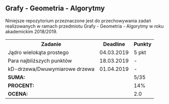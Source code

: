 ## Grafy - Geometria - Algorytmy

Niniejsze repozytorium przeznaczone jest do przechowywania zadań
realizowanych w ramach przedmiotu Grafy - Geometria - Algorytmy
w roku akademickim 2018/2019.

<table>
  <tr>
    <th>Zadanie</th>
    <th>Deadline</th>
    <th>Punkty</th>
  </tr>
  <tr>
    <td>Jądro wielokąta prostego</td>
    <td>04.03.2019</td>
    <td>5 pkt</td>
  </tr>
  <tr>
    <td>Para najbliższych punktów</td>
    <td>18.03.2019</td>
    <td>-</td>
  </tr>
  <tr>
    <td>kD-drzewa/Dwuwymiarowe drzewa</td>
    <td>01.04.2019</td>
    <td>-</td>
  </tr>
  <tr>
    <td colspan="2"><b>SUMA:</b></td>
    <td>5/35</td>
  </tr>
  <tr>
    <td colspan="2"><b>PROCENT:</b></td>
    <td>14%</td>
  </tr>
  <tr>
    <td colspan="2"><b>OCENA:</b></td>
    <td>2.0</td>
  </tr>
</table>
